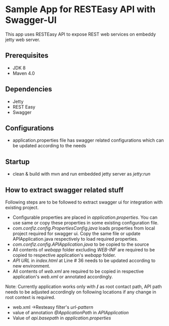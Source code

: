 # Sample App for RESTEasy API with Swagger-UI

This app uses RESTEasy API to expose REST web services on embeddy jetty web server.


## Prerequisites

* JDK 8
* Maven 4.0

## Dependencies

* Jetty
* REST Easy
* Swagger


## Configurations
* application.properties file has swagger related configurations which can be updated according to the needs

## Startup

* clean & build with mvn and run embedded jetty server as *jetty:run*

## How to extract swagger related stuff

Following steps are to be followed to extract swagger ui for integration with existing project.

* Configurable properties are placed in *application.properties*. You can use same or copy these properties in some existing configuration file.
* *com.confiz.config.PropertiesConfig.java* loads properties from local project required for swagger ui. Copy the same file or update APIApplication.java respectively to load required properties.
* *com.confiz.config.APIApplication.java* to be copied to the source
* All contents of *webapp* folder excluding *WEB-INF* are required to be copied to respective application's *webapp* folder.
* *API URL* in *index.html* at Line # 36 needs to be updated according to new environment.
* All contents of *web.xml* are required to be copied in respective application's *web.xml* or annotated accordingly.


Note: Currently application works only with **/** as root contact path, API path needs to be adjusted accordingly on following locations if any change in root context is required.
* web.xml ->Resteasy filter's *url-pattern*
* value of annotation *@ApplicationPath* in *APIApplication*
* Value of *api.basepath* in *application.properties* 

